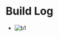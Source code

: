 # Build Log

- ![b1](https://drive.google.com/uc?export=view&id=1qN9rS3e7UdztTuP4w00ay2ul6ReyJT8r/view?usp)
  